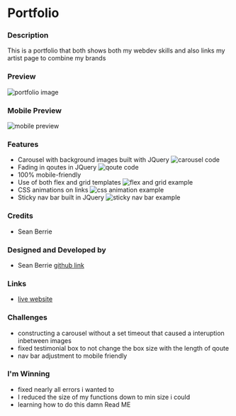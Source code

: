 # Portfolio
### Description
This is a portfolio that both shows both my webdev skills and also links my artist page to combine my brands

### Preview
![portfolio image](https://i.imgur.com/4rbAC1u.jpg)

### Mobile Preview
![mobile preview](https://i.imgur.com/edqdnFA.png)

### Features

* Carousel with background images built with JQuery
  ![carousel code](https://i.imgur.com/RmSsUI2.png)
* Fading in qoutes in JQuery
  ![qoute code](https://i.imgur.com/zQLUuoe.png)
* 100% mobile-friendly
* Use of both flex and grid templates
  ![flex and grid example](https://i.imgur.com/a2S3aaN.png)
* CSS animations on links
  ![css animation example](https://i.imgur.com/VeGlINS.png)
* Sticky nav bar built in JQuery
  ![sticky nav bar example](https://i.imgur.com/Rn2UfsR.png)


### Credits

 * Sean Berrie


### Designed and Developed by

 * Sean Berrie [github link](https://github.com/seanberrie "My Github link")

### Links
 * [live website](https://seanberrie.github.io/Portfolio/ "Live Website")

### Challenges
* constructing a carousel without a set timeout that caused a interuption inbetween images
* fixed testimonial box to not change the box size with the length of qoute
* nav bar adjustment to mobile friendly

### I'm Winning 
* fixed nearly all errors i wanted to
* I reduced the size of my functions down to min size i could
* learning how to do this damn Read ME